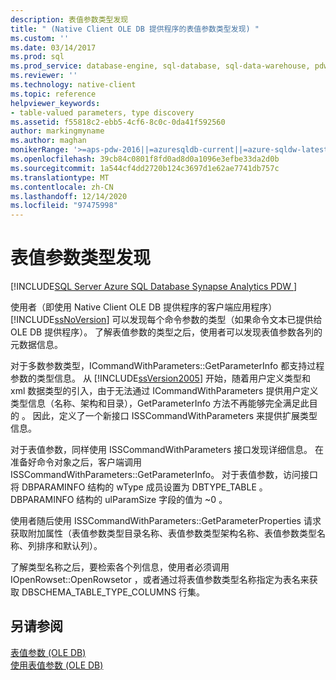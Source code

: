 ```yaml
---
description: 表值参数类型发现
title: " (Native Client OLE DB 提供程序的表值参数类型发现) "
ms.custom: ''
ms.date: 03/14/2017
ms.prod: sql
ms.prod_service: database-engine, sql-database, sql-data-warehouse, pdw
ms.reviewer: ''
ms.technology: native-client
ms.topic: reference
helpviewer_keywords:
- table-valued parameters, type discovery
ms.assetid: f55818c2-ebb5-4cf6-8c0c-0da41f592560
author: markingmyname
ms.author: maghan
monikerRange: '>=aps-pdw-2016||=azuresqldb-current||=azure-sqldw-latest||>=sql-server-2016||>=sql-server-linux-2017||=azuresqldb-mi-current'
ms.openlocfilehash: 39cb84c0801f8fd0ad8d0a1096e3efbe33da2d0b
ms.sourcegitcommit: 1a544cf4dd2720b124c3697d1e62ae7741db757c
ms.translationtype: MT
ms.contentlocale: zh-CN
ms.lasthandoff: 12/14/2020
ms.locfileid: "97475998"
---
```

# <a name="table-valued-parameter-type-discovery"></a>表值参数类型发现
[!INCLUDE[SQL Server Azure SQL Database Synapse Analytics PDW ](../../includes/applies-to-version/sql-asdb-asdbmi-asa-pdw.md)]

  使用者（即使用 Native Client OLE DB 提供程序的客户端应用程序） [!INCLUDE[ssNoVersion](../../includes/ssnoversion-md.md)] 可以发现每个命令参数的类型（如果命令文本已提供给 OLE DB 提供程序）。 了解表值参数的类型之后，使用者可以发现表值参数各列的元数据信息。  
  
 对于多数参数类型，ICommandWithParameters::GetParameterInfo 都支持过程参数的类型信息。 从 [!INCLUDE[ssVersion2005](../../includes/ssversion2005-md.md)] 开始，随着用户定义类型和 xml 数据类型的引入，由于无法通过 ICommandWithParameters 提供用户定义类型信息（名称、架构和目录），GetParameterInfo 方法不再能够完全满足此目的  。 因此，定义了一个新接口 ISSCommandWithParameters 来提供扩展类型信息。  
  
 对于表值参数，同样使用 ISSCommandWithParameters 接口发现详细信息。 在准备好命令对象之后，客户端调用 ISSCommandWithParameters::GetParameterInfo。 对于表值参数，访问接口将 DBPARAMINFO 结构的 wType 成员设置为 DBTYPE_TABLE  。 DBPARAMINFO 结构的 ulParamSize 字段的值为 ~0  。  
  
 使用者随后使用 ISSCommandWithParameters::GetParameterProperties 请求获取附加属性（表值参数类型目录名称、表值参数类型架构名称、表值参数类型名称、列排序和默认列）。  
  
 了解类型名称之后，要检索各个列信息，使用者必须调用 IOpenRowset::OpenRowsetor ，或者通过将表值参数类型名称指定为表名来获取 DBSCHEMA_TABLE_TYPE_COLUMNS 行集。  
  
## <a name="see-also"></a>另请参阅  
 [表值参数 (OLE DB)](../../relational-databases/native-client-ole-db-table-valued-parameters/table-valued-parameters-ole-db.md)   
 [使用表值参数 (OLE DB)](../../relational-databases/native-client-ole-db-how-to/use-table-valued-parameters-ole-db.md)  
  
  
